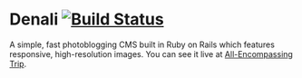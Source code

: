 # Denali [![Build Status](https://travis-ci.org/gesteves/denali.svg?branch=master)](https://travis-ci.org/gesteves/denali)

A simple, fast photoblogging CMS built in Ruby on Rails which features responsive, high-resolution images. You can see it live at [All-Encompassing Trip](http://www.allencompassingtrip.com).
